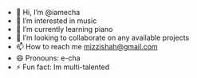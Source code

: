 - 👋 Hi, I’m @iamecha
- 👀 I’m interested in music
- 🌱 I’m currently learning piano
- 💞️ I’m looking to collaborate on any available projects
- 📫 How to reach me mizzishah@gmail.com
- 😄 Pronouns: e-cha
- ⚡ Fun fact: Im multi-talented

<!---
iamecha/iamecha is a ✨ special ✨ repository because its `README.md` (this file) appears on your GitHub profile.
You can click the Preview link to take a look at your changes.
--->
